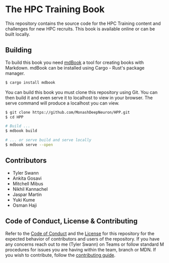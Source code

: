 # The HPC Training Book

This repository contains the source code for the HPC Training content and challenges for new HPC recruits. This book is available online or can be built locally.

## Building

To build this book you need [mdBook](https://rust-lang.github.io/mdBook/index.html) a tool for creating books with Markdown. mdBook can be installed using Cargo - Rust's package manager.

```sh
$ cargo install mdbook
```

You can build this book you must clone this repository using Git. You can then build it and even serve it to localhost to view in your browser. The serve command will produce a localhost you can view.

```sh
$ git clone https://github.com/MonashDeepNeuron/HPP.git
$ cd HPP

# Build ...
$ mdbook build

# ... or serve build and serve locally
$ mdbook serve --open
```

## Contributors

- Tyler Swann
- Ankita Gosavi
- Mitchell Mibus
- Nikhil Kannachel
- Jaspar Martin
- Yuki Kume
- Osman Haji

## Code of Conduct, License & Contributing

Refer to the [Code of Conduct](/CODE_OF_CONDUCT.md) and the [License](/LICENSE) for this repository for the expected behavior of contributors and users of the repository. If you have any concerns reach out to me (Tyler Swann) on Teams or follow standard M procedures for issues you are having within the team, branch or MDN. If you wish to contribute, follow the [contributing guide](/CONTRIBUTING.md).
